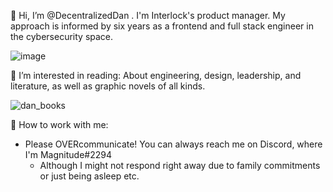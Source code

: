 👋 Hi, I’m @DecentralizedDan . I'm Interlock's product manager. My approach is informed by six years as a frontend and full stack engineer in the cybersecurity space.

![image](https://user-images.githubusercontent.com/100495150/189968416-405e1fe2-4377-4f82-a980-2db582a985bf.png)

👀 I’m interested in reading: About engineering, design, leadership, and literature, as well as graphic novels of all kinds.

![dan_books](https://user-images.githubusercontent.com/100495150/189975530-d65ec610-9637-45b6-b500-36c6ed186da4.jpg)

🤝 How to work with me:

* Please OVERcommunicate! You can always reach me on Discord, where I'm Magnitude#2294
  * Although I might not respond right away due to family commitments or just being asleep etc.

<!---
DecentralizedDan/DecentralizedDan is a ✨ special ✨ repository because its `README.md` (this file) appears on your GitHub profile.
You can click the Preview link to take a look at your changes.
--->
